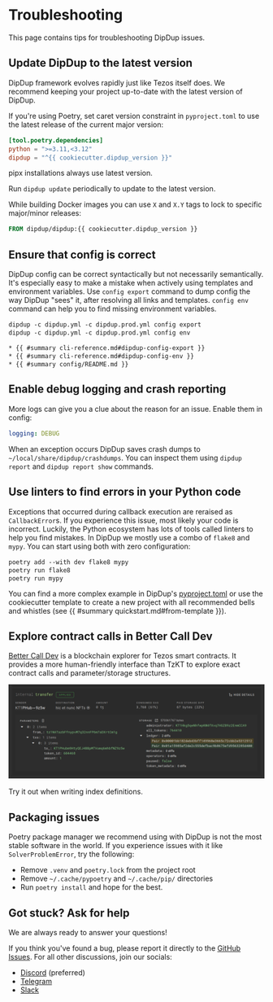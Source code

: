 # Troubleshooting

This page contains tips for troubleshooting DipDup issues.

## Update DipDup to the latest version

DipDup framework evolves rapidly just like Tezos itself does. We recommend keeping your project up-to-date with the latest version of DipDup.

If you're using Poetry, set caret version constraint in `pyproject.toml` to use the latest release of the current major version:

```toml
[tool.poetry.dependencies]
python = ">=3.11,<3.12"
dipdup = "^{{ cookiecutter.dipdup_version }}"
```

pipx installations always use latest version.

Run `dipdup update` periodically to update to the latest version.

While building Docker images you can use `X` and `X.Y` tags to lock to specific major/minor releases:

```Dockerfile
FROM dipdup/dipdup:{{ cookiecutter.dipdup_version }}
```

## Ensure that config is correct

DipDup config can be correct syntactically but not necessarily semantically. It's especially easy to make a mistake when actively using templates and environment variables. Use `config export` command to dump config the way DipDup "sees" it, after resolving all links and templates. `config env` command can help you to find missing environment variables.

```shell
dipdup -c dipdup.yml -c dipdup.prod.yml config export
dipdup -c dipdup.yml -c dipdup.prod.yml config env
```

```admonish info title="See Also"
* {{ #summary cli-reference.md#dipdup-config-export }}
* {{ #summary cli-reference.md#dipdup-config-env }}
* {{ #summary config/README.md }}
```

## Enable debug logging and crash reporting

More logs can give you a clue about the reason for an issue. Enable them in config:

```yaml
logging: DEBUG
```

When an exception occurs DipDup saves crash dumps to  `~/local/share/dipdup/crashdumps`. You can inspect them using `dipdup report` and `dipdup report show` commands.

## Use linters to find errors in your Python code

Exceptions that occurred during callback execution are reraised as `CallbackError`s. If you experience this issue, most likely your code is incorrect. Luckily, the Python ecosystem has lots of tools called linters to help you find mistakes. In DipDup we mostly use a combo of `flake8` and `mypy`. You can start using both with zero configuration:

```shell
poetry add --with dev flake8 mypy
poetry run flake8
poetry run mypy
```

You can find a more complex example in DipDup's [pyproject.toml](https://raw.githubusercontent.com/dipdup-io/dipdup/next/pyproject.toml) or use the cookiecutter template to create a new project with all recommended bells and whistles (see {{ #summary quickstart.md#from-template }}).

## Explore contract calls in Better Call Dev

[Better Call Dev](https://better-call.dev) is a blockchain explorer for Tezos smart contracts. It provides a more human-friendly interface than TzKT to explore exact contract calls and parameter/storage structures.

![BCD](assets/troubleshooting-bcd.png)

Try it out when writing index definitions.

## Packaging issues

Poetry package manager we recommend using with DipDup is not the most stable software in the world. If you experience issues with it like `SolverProblemError`, try the following:

* Remove `.venv` and `poetry.lock` from the project root
* Remove `~/.cache/pypoetry` and `~/.cache/pip/` directories
* Run `poetry install` and hope for the best.

## Got stuck? Ask for help

We are always ready to answer your questions!

If you think you've found a bug, please report it directly to the [GitHub Issues](https://github.com/dipdup-io/dipdup). For all other discussions, join our socials:

* [Discord](https://discord.com/invite/RcPGSdcVSx) (preferred)
* [Telegram](https://t.me/baking_bad_chat)
* [Slack](https://tezos-dev.slack.com/archives/CV5NX7F2L)
